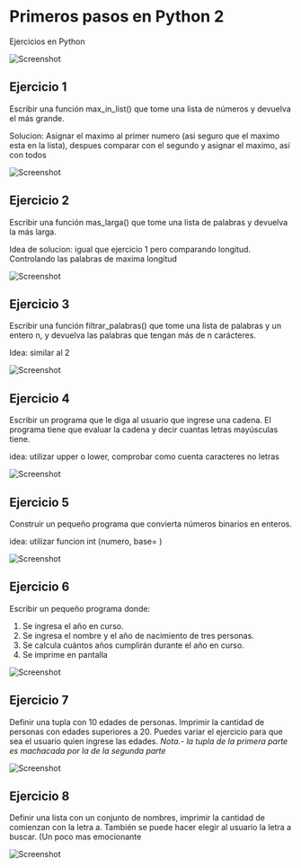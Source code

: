 # Primeros pasos en Python 2

Ejercicios en Python

![Screenshot](Python.png)

## Ejercicio 1

Escribir una función max_in_list() que tome una lista de números y devuelva el más grande.

Solucion: Asignar el maximo al primer numero (asi seguro que el maximo esta en la lista), despues comparar con el segundo y asignar el maximo, así con todos

![Screenshot](Captura1.png)

## Ejercicio 2

Escribir una función mas_larga() que tome una lista de palabras y devuelva la más larga.

Idea de solucion: igual que ejercicio 1 pero comparando longitud. Controlando las palabras de maxima longitud

![Screenshot](captura2.png)

## Ejercicio 3

Escribir una función filtrar_palabras() que tome una lista de palabras y un entero n, y
devuelva las palabras que tengan más de n carácteres.

Idea: similar al 2

![Screenshot](captura3.png)

## Ejercicio 4

Escribir un programa que le diga al usuario que ingrese una cadena. El programa
tiene que evaluar la cadena y decir cuantas letras mayúsculas tiene.

idea: utilizar upper o lower, comprobar como cuenta caracteres no letras

![Screenshot](captura4.png)

## Ejercicio 5

Construir un pequeño programa que convierta números binarios en enteros.

idea: utilizar funcion int (numero, base= )

![Screenshot](captura5.png)

## Ejercicio 6

Escribir un pequeño programa donde:
1) Se ingresa el año en curso.
2) Se ingresa el nombre y el año de nacimiento de tres personas.
3) Se calcula cuántos años cumplirán durante el año en curso.
4) Se imprime en pantalla

![Screenshot](captura6.png)

## Ejercicio 7

Definir una tupla con 10 edades de personas. Imprimir la cantidad de personas con
edades superiores a 20.
Puedes variar el ejercicio para que sea el usuario quien ingrese las edades.
_Nota.- la tupla de la primera parte es machacada por la de la segunda parte_

![Screenshot](captura7.png)

## Ejercicio 8

Definir una lista con un conjunto de nombres, imprimir la cantidad de comienzan con
la letra a.
También se puede hacer elegir al usuario la letra a buscar. (Un poco mas
emocionante

![Screenshot](captura8.png)